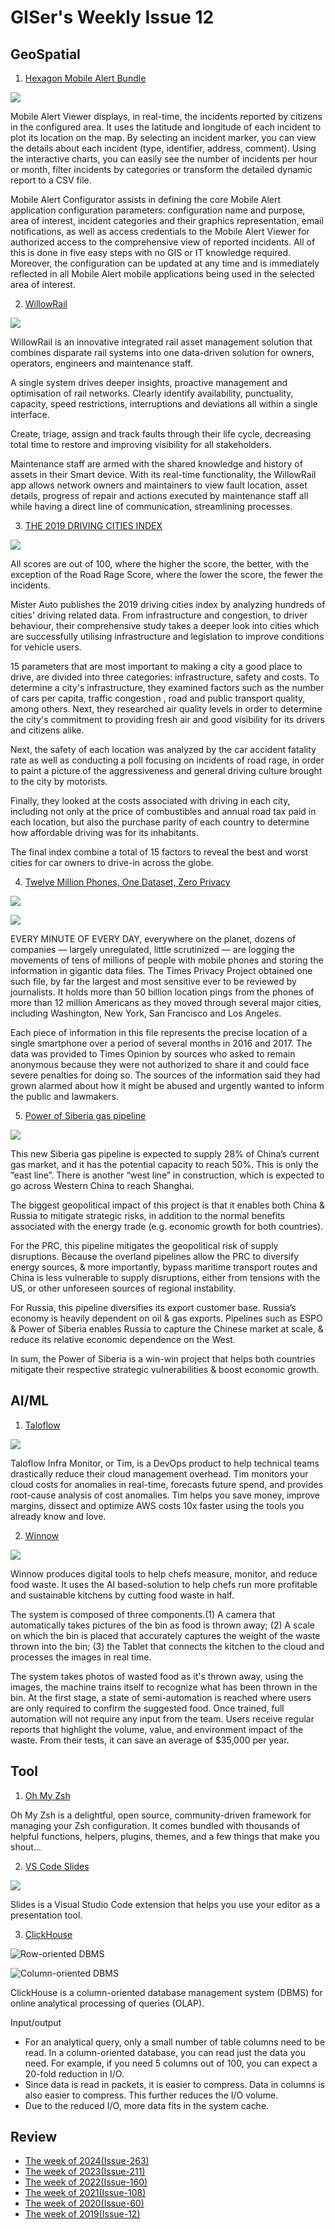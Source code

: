 # GISer's Weekly Issue 12

## GeoSpatial

1. [Hexagon Mobile Alert Bundle](https://hexagongeospatial.force.com/mappexchange/#/apps/a0q6A000000a0vXQAQ)

![](https://www.hexagongeospatial.com/-/media/Images/Hexagon/Hexagon%20Core/Geospatial/Smart-MApps/Mobile-Alert/mobile_alert_viewer_screenshot.ashx?h=169&w=300&la=en&hash=CBA1944F90ED556D01375469B72DC03E)

Mobile Alert Viewer displays, in real-time, the incidents reported by citizens in the configured area. It uses the latitude and longitude of each incident to plot its location on the map. By selecting an incident marker, you can view the details about each incident (type, identifier, address, comment). Using the interactive charts, you can easily see the number of incidents per hour or month, filter incidents by categories or transform the detailed dynamic report to a CSV file.

Mobile Alert Configurator assists in defining the core Mobile Alert application configuration parameters: configuration name and purpose, area of interest, incident categories and their graphics representation, email notifications, as well as access credentials to the Mobile Alert Viewer for authorized access to the comprehensive view of reported incidents. All of this is done in five easy steps with no GIS or IT knowledge required. Moreover, the configuration can be updated at any time and is immediately reflected in all Mobile Alert mobile applications being used in the selected area of interest.

2. [WillowRail](https://www.willowrail.com/)

![](https://www.willowrail.com/wp-content/uploads/elementor/thumbs/02-Corrective-Maintenance-2-optimized-1-ofo8j2rfeg28wu22422rq22o0o1z1qienczovx5t6o.png)

WillowRail is an innovative integrated rail asset management solution that combines disparate rail systems into one data-driven solution for owners, operators, engineers and maintenance staff.

A single system drives deeper insights, proactive management and optimisation of rail networks. Clearly identify availability, punctuality, capacity, speed restrictions, interruptions and deviations all within a single interface.

Create, triage, assign and track faults through their life cycle, decreasing total time to restore and improving visibility for all stakeholders.

Maintenance staff are armed with the shared knowledge and history of assets in their Smart device. With its real-time functionality, the WillowRail app allows network owners and maintainers to view fault location, asset details, progress of repair and actions executed by maintenance staff all while having a direct line of communication, streamlining processes.

3. [THE 2019 DRIVING CITIES INDEX](https://www.mister-auto.co.uk/driving-cities-index/)

![](../images/issue-12-1.png)

All scores are out of 100, where the higher the score, the better, with the exception of the Road Rage Score, where the lower the score, the fewer the incidents.

Mister Auto publishes the 2019 driving cities index by analyzing hundreds of cities' driving related data. From infrastructure and congestion, to driver behaviour, their comprehensive study takes a deeper look into cities which are successfully utilising infrastructure and legislation to improve conditions for vehicle users.

15 parameters that are most important to making a city a good place to drive, are divided into three categories: infrastructure, safety and costs. To determine a city's infrastructure, they examined factors such as the number of cars per capita, traffic congestion , road and public transport quality, among others. Next, they researched air quality levels in order to determine the city's commitment to providing fresh air and good visibility for its drivers and citizens alike.

Next, the safety of each location was analyzed by the car accident fatality rate as well as conducting a poll focusing on incidents of road rage, in order to paint a picture of the aggressiveness and general driving culture brought to the city by motorists.

Finally, they looked at the costs associated with driving in each city, including not only at the price of combustibles and annual road tax paid in each location, but also the purchase parity of each country to determine how affordable driving was for its inhabitants.

The final index combine a total of 15 factors to reveal the best and worst cities for car owners to drive-in across the globe.

4. [Twelve Million Phones, One Dataset, Zero Privacy](https://www.nytimes.com/interactive/2019/12/19/opinion/location-tracking-cell-phone.html)

![](https://miro.medium.com/max/4448/1*_GXfUEtkrsGnCMo0LYrXjg.png)

![](https://dgit.com/wp-content/uploads/2019/12/pentagon-1024x521.jpg)

EVERY MINUTE OF EVERY DAY, everywhere on the planet, dozens of companies — largely unregulated, little scrutinized — are logging the movements of tens of millions of people with mobile phones and storing the information in gigantic data files. The Times Privacy Project obtained one such file, by far the largest and most sensitive ever to be reviewed by journalists. It holds more than 50 billion location pings from the phones of more than 12 million Americans as they moved through several major cities, including Washington, New York, San Francisco and Los Angeles.

Each piece of information in this file represents the precise location of a single smartphone over a period of several months in 2016 and 2017. The data was provided to Times Opinion by sources who asked to remain anonymous because they were not authorized to share it and could face severe penalties for doing so. The sources of the information said they had grown alarmed about how it might be abused and urgently wanted to inform the public and lawmakers.

5. [Power of Siberia gas pipeline](https://www.quora.com/How-will-the-power-of-Siberia-gas-pipeline-that-Putin-and-Xi-just-launched-affect-the-global-energy-industry-and-geopolitics)

![](https://qph.fs.quoracdn.net/main-qimg-394db6613e3a122c25601d72fd9fc662)

This new Siberia gas pipeline is expected to supply 28% of China’s current gas market, and it has the potential capacity to reach 50%. This is only the “east line”. There is another “west line” in construction, which is expected to go across Western China to reach Shanghai.

The biggest geopolitical impact of this project is that it enables both China & Russia to mitigate strategic risks, in addition to the normal benefits associated with the energy trade (e.g. economic growth for both countries).

For the PRC, this pipeline mitigates the geopolitical risk of supply disruptions. Because the overland pipelines allow the PRC to diversify energy sources, & more importantly, bypass maritime transport routes and China is less vulnerable to supply disruptions, either from tensions with the US, or other unforeseen sources of regional instability.

For Russia, this pipeline diversifies its export customer base. Russia’s economy is heavily dependent on oil & gas exports. Pipelines such as ESPO & Power of Siberia enables Russia to capture the Chinese market at scale, & reduce its relative economic dependence on the West.

In sum, the Power of Siberia is a win-win project that helps both countries mitigate their respective strategic vulnerabilities & boost economic growth.

## AI/ML

1. [Taloflow](https://www.taloflow.ai/)

![](https://uploads-ssl.webflow.com/5c553e9fc3ddd3400fe58821/5e78ee17ec779e1e823e7481_margingraphic.png)

Taloflow Infra Monitor, or Tim, is a DevOps product to help technical teams drastically reduce their cloud management overhead. Tim monitors your cloud costs for anomalies in real-time, forecasts future spend, and provides root-cause analysis of cost anomalies. Tim helps you save money, improve margins, dissect and optimize AWS costs 10x faster using the tools you already know and love.

2. [Winnow](https://www.winnowsolutions.com/)

![](https://www.winnowsolutions.com/hubfs/giphy.gif)

Winnow produces digital tools to help chefs measure, monitor, and reduce food waste. It uses the AI based-solution to help chefs run more profitable and sustainable kitchens by cutting food waste in half.

The system is composed of three components.(1) A camera that automatically takes pictures of the bin as food is thrown away; (2) A scale on which the bin is placed that accurately captures the weight of the waste thrown into the bin; (3) the Tablet that connects the kitchen to the cloud and processes the images in real time.

The system takes photos of wasted food as it's thrown away, using the images, the machine trains itself to recognize what has been thrown in the bin. At the first stage, a state of semi-automation is reached where users are only required to confirm the suggested food. Once trained, full automation will not require any input from the team. Users receive regular reports that highlight the volume, value, and environment impact of the waste. From their tests, it can save an average of \$35,000 per year.

## Tool

1. [Oh My Zsh](https://github.com/ohmyzsh/ohmyzsh/)

Oh My Zsh is a delightful, open source, community-driven framework for managing your Zsh configuration. It comes bundled with thousands of helpful functions, helpers, plugins, themes, and a few things that make you shout...

2. [VS Code Slides](https://github.com/nicoespeon/vscode-slides)

![](https://github.com/nicoespeon/vscode-slides/raw/master/assets/showcase.gif?raw=true)

Slides is a Visual Studio Code extension that helps you use your editor as a presentation tool.

3. [ClickHouse](https://github.com/ClickHouse/ClickHouse)

![Row-oriented DBMS](https://clickhouse.tech/docs/en/images/row_oriented.gif)

![Column-oriented DBMS](https://clickhouse.tech/docs/en/images/column_oriented.gif)

ClickHouse is a column-oriented database management system (DBMS) for online analytical processing of queries (OLAP).

Input/output

- For an analytical query, only a small number of table columns need to be read. In a column-oriented database, you can read just the data you need. For example, if you need 5 columns out of 100, you can expect a 20-fold reduction in I/O.
- Since data is read in packets, it is easier to compress. Data in columns is also easier to compress. This further reduces the I/O volume.
- Due to the reduced I/O, more data fits in the system cache.

## Review

- [The week of 2024(Issue-263)](../2024/issue-263.md)
- [The week of 2023(Issue-211)](../2023/issue-211.md)
- [The week of 2022(Issue-160)](../2022/issue-160.md)
- [The week of 2021(Issue-108)](../2021/issue-108.md)
- [The week of 2020(Issue-60)](../2020/issue-60.md)
- [The week of 2019(Issue-12)](../2019/issue-12.md)
